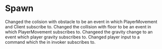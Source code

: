 # Spawn
Changed the colision with obstacle to be an event in which PlayerMovement and Client subscribe to.
Changed the collision with floor to be an event in which PlayerMovement subscribes to.
Changeed the gravity change to an event which player gravity subscribes to.
Changed player input to a command which the in invoker subscribes to.
